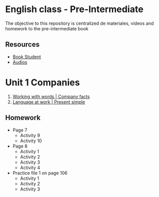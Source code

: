 # English class - Pre-Intermediate
The objective to this repository is centralized de materiales, videos and homework to the pre-intermediate book

## Resources
- [Book Student](https://drive.google.com/file/d/14Xqx_yBRUoIqMsk4WLxnc0yKH3BUrWPp/view?usp=sharing)
- [Audios](https://drive.google.com/drive/folders/1h6Nr3fVeya6-ghiyIuYaqRmuegwDypsq?usp=sharing)


# Unit 1 Companies

1) [Working with words | Company facts](./01-companies/01-working-with-words.md)
1) [Language at work | Present simple](./01-companies/02-language-at-work.md)


## Homework
- Page 7
  - Activity 9 
  - Activity 10
- Page 8
  - Activity 1
  - Activity 2
  - Activity 3
  - Activity 4
- Practice file 1 on page 106
  - Activity 1
  - Activity 2
  - Activity 3

  
  